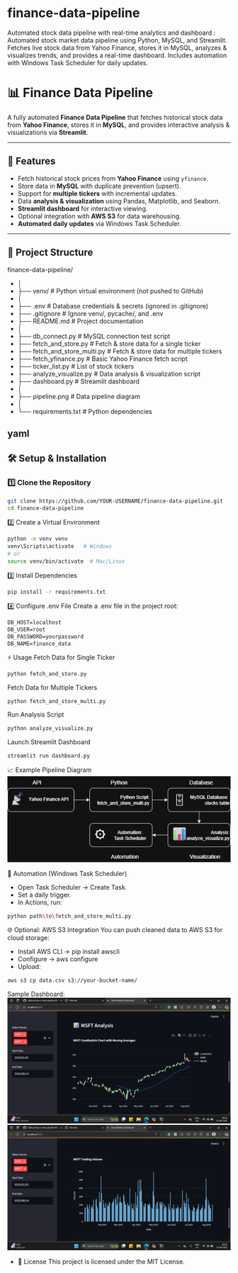 # finance-data-pipeline
Automated stock data pipeline with real-time analytics and dashboard : Automated stock market data pipeline using Python, MySQL, and Streamlit. Fetches live stock data from Yahoo Finance, stores it in MySQL, analyzes &amp; visualizes trends, and provides a real-time dashboard. Includes automation with Windows Task Scheduler for daily updates.
# 📊 Finance Data Pipeline

A fully automated **Finance Data Pipeline** that fetches historical stock data from **Yahoo Finance**, stores it in **MySQL**, and provides interactive analysis & visualizations via **Streamlit**.

---

## 🚀 Features
- Fetch historical stock prices from **Yahoo Finance** using `yfinance`.
- Store data in **MySQL** with duplicate prevention (upsert).
- Support for **multiple tickers** with incremental updates.
- Data **analysis & visualization** using Pandas, Matplotlib, and Seaborn.
- **Streamlit dashboard** for interactive viewing.
- Optional integration with **AWS S3** for data warehousing.
- **Automated daily updates** via Windows Task Scheduler.

---

## 📂 Project Structure

finance-data-pipeline/
- │
- ├── venv/ # Python virtual environment (not pushed to GitHub)
- │
- ├── .env # Database credentials & secrets (ignored in .gitignore)
- ├── .gitignore # Ignore venv/, pycache/, and .env
- ├── README.md # Project documentation
- │
- ├── db_connect.py # MySQL connection test script
- ├── fetch_and_store.py # Fetch & store data for a single ticker
- ├── fetch_and_store_multi.py # Fetch & store data for multiple tickers
- ├── fetch_yfinance.py # Basic Yahoo Finance fetch script
- ├── ticker_list.py # List of stock tickers
- ├── analyze_visualize.py # Data analysis & visualization script
- ├── dashboard.py # Streamlit dashboard
- │
- ├── pipeline.png # Data pipeline diagram
- │
- └── requirements.txt # Python dependencies

yaml
---

## 🛠️ Setup & Installation

### 1️⃣ Clone the Repository
```bash
git clone https://github.com/YOUR-USERNAME/finance-data-pipeline.git
cd finance-data-pipeline
```
2️⃣ Create a Virtual Environment
```bash
python -m venv venv
venv\Scripts\activate   # Windows
# or
source venv/bin/activate  # Mac/Linux
```
3️⃣ Install Dependencies
```bash
pip install -r requirements.txt
```
4️⃣ Configure .env File
Create a .env file in the project root:
```env
DB_HOST=localhost
DB_USER=root
DB_PASSWORD=yourpassword
DB_NAME=finance_data
```
⚡ Usage
Fetch Data for Single Ticker
```bash
python fetch_and_store.py
```
Fetch Data for Multiple Tickers
```bash
python fetch_and_store_multi.py
```
Run Analysis Script
```bash
python analyze_visualize.py
```
Launch Streamlit Dashboard
```bash
streamlit run dashboard.py
```
📈 Example Pipeline Diagram
![Pipeline](pipeline.png)

📅 Automation (Windows Task Scheduler)
- Open Task Scheduler → Create Task.
- Set a daily trigger.
- In Actions, run:
```bash
python path\to\fetch_and_store_multi.py
```

🌐 Optional: AWS S3 Integration
You can push cleaned data to AWS S3 for cloud storage:
- Install AWS CLI → pip install awscli
- Configure → aws configure
- Upload:

```bash
aws s3 cp data.csv s3://your-bucket-name/
```
Sample Dashboard: 
![DashBoard](dashboard1.png)
![DashBoard](dashboard2.png)


- 📜 License
This project is licensed under the MIT License.
